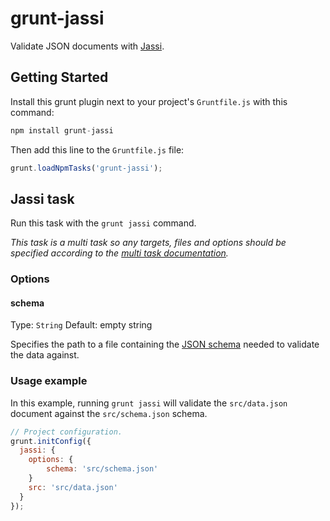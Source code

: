 # grunt-jassi
Validate JSON documents with [Jassi](https://github.com/iclanzan/jassi).

## Getting Started
Install this grunt plugin next to your project's `Gruntfile.js` with this command:

```js
npm install grunt-jassi
```

Then add this line to the `Gruntfile.js` file:

```js
grunt.loadNpmTasks('grunt-jassi');
```

## Jassi task
Run this task with the `grunt jassi` command.

_This task is a multi task so any targets, files and options should be specified according to the [multi task documentation](https://github.com/gruntjs/grunt/wiki/Configuring-tasks)._

### Options

#### schema
Type: `String`
Default: empty string

Specifies the path to a file containing the [JSON schema](http://json-schema.org/) needed to validate the data against.

### Usage example

In this example, running `grunt jassi` will validate the `src/data.json` document against the `src/schema.json` schema.

```js
// Project configuration.
grunt.initConfig({
  jassi: {
  	options: {
  		schema: 'src/schema.json'
  	}
    src: 'src/data.json'
  }
});
```
